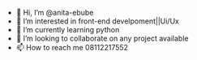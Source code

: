 - 👋 Hi, I’m @anita-ebube
- 👀 I’m interested in front-end develpoment||Ui/Ux 
- 🌱 I’m currently learning python
- 💞️ I’m looking to collaborate on any project available
- 📫 How to reach me 08112217552

<!---
anita-ebube/anita-ebube is a ✨ special ✨ repository because its `README.md` (this file) appears on your GitHub profile.
You can click the Preview link to take a look at your changes.
--->
